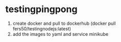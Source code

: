 # testingpingpong
1. create docker and pull to dockerhub (docker pull fers50/testingnodejs:latest)
2. add the images to yaml and service minikube
